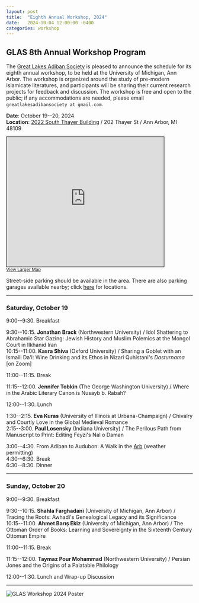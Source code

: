 ```yaml
---
layout: post
title:  "Eighth Annual Workshop, 2024"
date:   2024-10-04 12:00:00 -0400
categories: workshop
---
```


## GLAS 8th Annual Workshop Program

The [Great Lakes Adiban Society](https://greatlakesadiban.github.io/about/) is pleased to announce the schedule for its eighth annual workshop, to be held at the University of Michigan, Ann Arbor.  The workshop is organized around the study of pre-modern Islamicate literatures, and participants will be sharing their current research projects for feedback and discussion.  The workshop is free and open to the public; if any accommodations are needed, please email `greatlakesadibansociety at gmail.com`.

**Date**: October 19--20, 2024  
**Location**: [2022 South Thayer Building](https://maps.studentlife.umich.edu/building/thayer-academic-building) / 202 Thayer St / Ann Arbor, MI 48109

<iframe width="425" height="350" src="https://www.openstreetmap.org/export/embed.html?bbox=-83.74283552169801%2C42.27797955192833%2C-83.73712778091432%2C42.28221838427297&amp;layer=mapnik&amp;marker=42.2800990037445%2C-83.73998165130615" style="border: 1px solid black"></iframe><br/><small><a href="https://www.openstreetmap.org/?mlat=42.280099&amp;mlon=-83.739982#map=18/42.280099/-83.739982">View Larger Map</a></small>

Street-side parking should be available in the area.  There are also parking garages available nearby; click [here](https://pcia2.com/parking-locations-availability/) for locations.

---

### Saturday, October 19

9:00--9:30. Breakfast

9:30--10:15. **Jonathan Brack** (Northwestern University) / Idol Shattering to Abrahamic Star Gazing: Jewish History and Muslim Polemics at the Mongol Court in Ilkhanid Iran  
10:15--11:00. **Kasra Shiva** (Oxford University) / Sharing a Goblet with an Ismaili Da'i: Wine Drinking and its Ethos in Nizari Quhistani's *Dasturnama* [on Zoom]

11:00--11:15. Break

11:15--12:00. **Jennifer Tobkin** (The George Washington University) / Where in the Arabic Literary Canon is Nusayb b. Rabah?

12:00--1:30. Lunch

1:30--2:15. **Eva Kuras** (University of Illinois at Urbana-Champaign) / Chivalry and Courtly Love in the Global Medieval Romance  
2:15--3:00. **Paul Losensky** (Indiana University) / The Perilous Path from Manuscript to Print: Editing Feyzi's Nal o Daman

3:00--4:30. From Adiban to Audubon: A Walk in the [Arb](https://mbgna.umich.edu/nichols-arboretum) (weather permitting)  
4:30--6:30. Break  
6:30--8:30. Dinner

---

### Sunday, October 20

9:00--9:30. Breakfast

9:30--10:15. **Shahla Farghadani** (University of Michigan, Ann Arbor) / Tracing the Roots: Awhadi's Genealogical Legacy and its Significance  
10:15--11:00. **Ahmet Barış Ekiz** (University of Michigan, Ann Arbor) / The Ottoman Order of Books: Learning and Sovereignty in the Sixteenth Century Ottoman Empire

11:00--11:15. Break

11:15--12:00. **Taymaz Pour Mohammad** (Northwestern University) / Persian Jones and the Origins of a Palatable Philology

12:00--1:30. Lunch and Wrap-up Discussion

---

![GLAS Workshop 2024 Poster](https://filedn.com/lpiP1SXDzEWmy6leg7gUbum/Webhosting/Web_Images/Flyers/GLAS_Poster.jpg "GLAS Workshop 2024 Poster")
